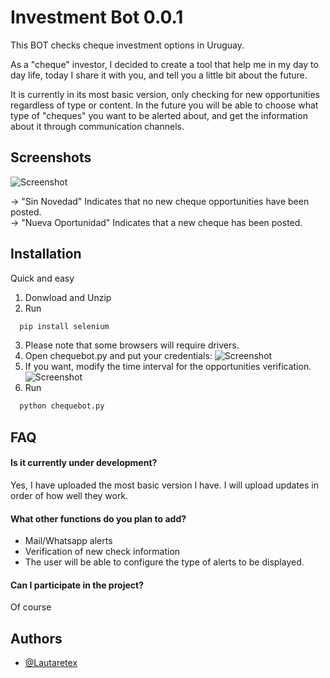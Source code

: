 
# Investment Bot 0.0.1

This BOT checks cheque investment options in Uruguay.

As a "cheque" investor, I decided to create a tool that help me in my day to day life, today I share it with you, and tell you a little bit about the future.

It is currently in its most basic version, only checking for new opportunities regardless of type or content. In the future you will be able to choose what type of "cheques" you want to be alerted about, and get the information about it through communication channels.




## Screenshots

![Screenshot](https://i.ibb.co/w7y3cwd/Screenshot-2024-05-28-215551.png)

-> "Sin Novedad" Indicates that no new cheque opportunities have been posted.\
-> "Nueva Oportunidad" Indicates that a new cheque has been posted.



## Installation

Quick and easy

1. Donwload and Unzip
2. Run
```bash
  pip install selenium
```
3. Please note that some browsers will require drivers.
4. Open chequebot.py and put your credentials:
    ![Screenshot](https://i.ibb.co/YQjKm37/Screenshot-2024-05-28-220735.png)
5. If you want, modify the time interval for the opportunities verification.
    ![Screenshot](https://i.ibb.co/VYxgZnK/Screenshot-2024-05-28-221219.png)
6. Run
```bash
  python chequebot.py
```
    
## FAQ

#### Is it currently under development?

Yes, I have uploaded the most basic version I have. I will upload updates in order of how well they work.

#### What other functions do you plan to add?

-  Mail/Whatsapp alerts
-  Verification of new check information
-  The user will be able to configure the type of alerts to be displayed.

#### Can I participate in the project?

Of course


## Authors

- [@Lautaretex](https://github.com/LautareteX)


